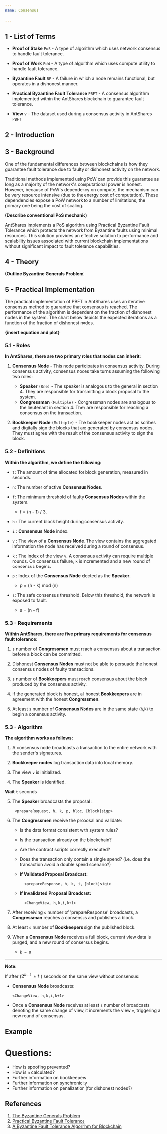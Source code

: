 ```yaml
---
name: Consensus

---
```


## 1 - List of Terms

* **Proof of Stake** `PoS` - A type of algorithm which uses network consensus to handle fault tolerance.

* **Proof of Work** `PoW` - A type of algorithm which uses compute utility to handle fault tolerance.

* **Byzantine Fault** `BF` - A failure in which a node remains functional, but operates in a dishonest manner.

* **Practical Byzantine Fault Tolerance** `PBFT` - A consensus algorithm implemented within the AntShares blockchain to guarantee fault tolerance.

* **View** `v` - The dataset used during a consensus activity in AntShares `PBFT`

## 2 - Introduction

## 3 - Background

One of the fundamental differences between blockchains is how they guarantee fault tolerance due to faulty or dishonest activity on the network.

Traditional methods implemented using PoW can provide this guarantee as long as a majority of the network's computational power is honest. 
However, because of PoW's dependency on compute, the mechanism can be very resource intensive (due to the energy cost of computation). 
These dependencies expose a PoW network to a number of limitations, the primary one being the cost of scaling.

**(Describe conventional PoS mechanic)**

AntShares implements a PoS algorithm using Practical Byzantine Fault Tolerance which protects the network from Byzantine faults using minimal resources.
This solution provides an effective solution to performance and scalability issues associated with current blockchain implementations without significant impact to fault tolerance capabilities.

## 4 - Theory

**(Outline Byzantine Generals Problem)**

## 5 - Practical Implementation
The practical implementation of PBFT in AntShares uses an iterative consensus method to guarantee that consensus is reached.  The performance of the algorithm is dependent on the fraction of dishonest nodes in the system.  The chart below depicts the
expected iterations as a function of the fraction of dishonest nodes.

**{insert equation and plot}**


### 5.1 - Roles
**In AntShares, there are two primary roles that nodes can inherit:**

1. **Consensus Node** - This node participates in consensus activity.  During consensus activity, consensus nodes take turns assuming the following two roles:
    - **Speaker** `(One)` - The speaker is analogous to the general in section 4.  They are responsible for transmitting a block proposal to the system.
    - **Congressman** `(Multiple)` - Congressman nodes are analogous to the lieutenant in section 4.  They are responsible for reaching a consensus on the transaction.
  
2. **Bookkeeper Node** `(Multiple)` - The bookkeeper nodes act as scribes and digitally sign the blocks that are generated by consensus nodes.  They must agree with the result of the consensus activity to sign the block.



### 5.2 - Definitions

**Within the algorithm, we define the following:**

  - `t`: The amount of time allocated for block generation, measured in seconds.

	
  - `n`: The number of active **Consensus Nodes**.
 
	
  - `f`: The minimum threshold of faulty **Consensus Nodes** within the system. 
  	- f = (n - 1) / 3.
  
	
  - `h` : The current block height during consensus activity.

	
  - `i` : **Consensus Node** index.
  
  
  - `v` : The view of a **Consensus Node**.  The view contains the aggregated information the node has received during a round of consensus.


  - `k` : The index of the view `v`.  A consensus activity can require multiple rounds.  On consensus failure, `k` is incremented and a new round of consensus begins.

  
  - `p` : Index of the **Consensus Node** elected as the **Speaker**. 
  	- p = (h - k) mod (n)
  

  - `s`: The safe consensus threshold.  Below this threshold, the network is exposed to fault.  
  	- s = (n - f)


### 5.3 - Requirements

**Within AntShares, there are five primary requirements for consensus fault tolerance:**

1. `s` number of **Congressmen** must reach a consensus about a transaction before a block can be committed.


2. Dishonest **Consensus Nodes** must not be able to persuade the honest consensus nodes of faulty transactions. 


3. `s` number of **Bookkeepers** must reach consensus about the block produced by the consensus activity.	

  
4. If the generated block is honest, all honest **Bookkeepers** are in agreement with the honest **Congressmen**.


5. At least `s` number of **Consensus Nodes** are in the same state (`h`,`k`) to begin a conensus activity.

	
### 5.3 - Algorithm
**The algorithm works as follows:**

1. A consensus node broadcasts a transaction to the entire network with the sender's signatures.

2. **Bookkeeper nodes** log transaction data into local memory.

3. The view `v` is initialized.

4. The **Speaker** is identified.
	
  **Wait** `t` seconds
	
5. The **Speaker** broadcasts the proposal :
    <!-- -->
        <prepareRequest, h, k, p, bloc, [block]sigp>

6. The **Congressmen** receive the proposal and validate:

    - Is the data format consistent with system rules?
    - Is the transaction already on the blockchain?
    - Are the contract scripts correctly executed?
    - Does the transaction only contain a single spend?	(i.e. does the transaction avoid a double spend scenario?)

    - **If Validated Proposal Broadcast:**
	    <!-- -->
	        <prepareResponse, h, k, i, [block]sigi>
	 	
    - **If Invalidated Proposal Broadcast:**
	    <!-- -->
	        <ChangeView, h,k,i,k+1>

7. After receiving `s` number of 'prepareResponse' broadcasts, a **Congressman** reaches a consensus and publishes a block.

8. At least `s` number of **Bookkeepers** sign the published block.

8. When a **Consensus Node** receives a full block, current view data is purged, and a new round of consensus begins. 
	- `k = 0`
 
--- 
  
**Note:**
 
 If after   (![timeout](assets/consensus.timeout.png) )  seconds on the same view without consensus:
  - **Consensus Node** broadcasts:

	<!-- -->
	    <ChangeView, h,k,i,k+1>
		
  - Once a **Consensus Node** receives at least `s` number of broadcasts denoting the same change of view, it increments the view `v`, triggering a new round of consensus.
	
	
## Example 
 
 
# Questions:
  - How is spoofing prevented?	
  - How is `n` calculated?
  - Further information on bookkeepers
  - Further information on synchronicity
  - Further information on penalization (for dishonest nodes?)
	

## References
1. [The Byzantine Generals Problem](http://www-inst.eecs.berkeley.edu/~cs162/fa12/hand-outs/Original_Byzantine.pdf)
2. [Practical Byzantine Fault Tolerance](https://kelehers.me/others/pbftByzantine.pdf)
3. [A Byzantine Fault Tolerance Algorithm for Blockchain](https://www.antshares.org/Files/A8A0E2.pdf)
